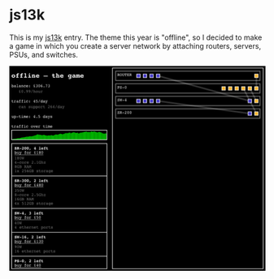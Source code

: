 # js13k

This is my [js13k](http://js13kgames.com/) entry. The theme this year is "offline", so I decided to make a game in which you create a server network by attaching routers, servers, PSUs, and switches.

![](screenshot.png)